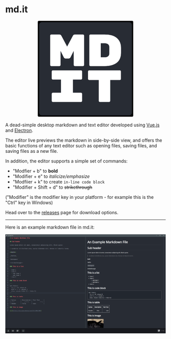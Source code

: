 # md.it

<p align="center">
  <img width="300" height="300" src="https://github.com/sharvenp/md.it/blob/main/public/icon.png?raw=true">
</p>

A dead-simple desktop markdown and text editor developed using [Vue.js](https://vuejs.org/) and [Electron](https://www.electronjs.org/).

The editor live previews the markdown in side-by-side view, and offers the basic functions of any text editor such as opening files, saving files, and saving files as a new file.

In addition, the editor supports a simple set of commands:

- "Modfier + b" to **bold**
- "Modifier + e" to _italicize/emphasize_
- "Modfiier + k" to create `in-line code block`
- "Modifier + Shift + d" to ~~strikethrough~~ 

("Modifier" is the modifier key in your platform - for example this is the "Ctrl" key in Windows)

Head over to the [releases](https://github.com/sharvenp/md.it/releases) page for download options.

----

Here is an example markdown file in md.it:

<img src="https://raw.githubusercontent.com/sharvenp/md.it/main/readme/demo-pic.PNG"/>
